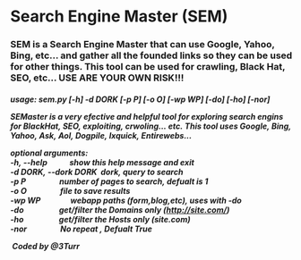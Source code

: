 # Search Engine Master (SEM)
<h3>
SEM is a Search Engine Master that can use Google, Yahoo, Bing, etc... and gather all the founded links so they can be used for other things.
This tool can be used for crawling, Black Hat, SEO, etc...
USE ARE YOUR OWN RISK!!!
<h5>
usage:&nbsp;sem.py&nbsp;[-h]&nbsp;-d&nbsp;DORK&nbsp;[-p&nbsp;P]&nbsp;[-o&nbsp;O]&nbsp;[-wp&nbsp;WP]&nbsp;[-do]&nbsp;[-ho]&nbsp;[-nor]

SEMaster&nbsp;is&nbsp;a&nbsp;very&nbsp;efective&nbsp;and&nbsp;helpful&nbsp;tool&nbsp;for&nbsp;exploring&nbsp;search&nbsp;engins
for&nbsp;BlackHat,&nbsp;SEO,&nbsp;exploiting,&nbsp;crwoling...&nbsp;etc.&nbsp;This&nbsp;tool&nbsp;uses&nbsp;Google,&nbsp;Bing,
Yahoo,&nbsp;Ask,&nbsp;Aol,&nbsp;Dogpile,&nbsp;Ixquick,&nbsp;Entirewebs...

optional&nbsp;arguments:
&nbsp;&nbsp;<br>-h,&nbsp;--help&nbsp;&nbsp;&nbsp;&nbsp;&nbsp;&nbsp;&nbsp;&nbsp;&nbsp;&nbsp;&nbsp;&nbsp;show&nbsp;this&nbsp;help&nbsp;message&nbsp;and&nbsp;exit
&nbsp;&nbsp;<br>-d&nbsp;DORK,&nbsp;--dork&nbsp;DORK&nbsp;&nbsp;dork,&nbsp;query&nbsp;to&nbsp;search
&nbsp;&nbsp;<br>-p&nbsp;P&nbsp;&nbsp;&nbsp;&nbsp;&nbsp;&nbsp;&nbsp;&nbsp;&nbsp;&nbsp;&nbsp;&nbsp;&nbsp;&nbsp;&nbsp;&nbsp;&nbsp;&nbsp;number&nbsp;of&nbsp;pages&nbsp;to&nbsp;search,&nbsp;defualt&nbsp;is&nbsp;1
&nbsp;&nbsp;<br>-o&nbsp;O&nbsp;&nbsp;&nbsp;&nbsp;&nbsp;&nbsp;&nbsp;&nbsp;&nbsp;&nbsp;&nbsp;&nbsp;&nbsp;&nbsp;&nbsp;&nbsp;&nbsp;&nbsp;file&nbsp;to&nbsp;save&nbsp;results
&nbsp;&nbsp;<br>-wp&nbsp;WP&nbsp;&nbsp;&nbsp;&nbsp;&nbsp;&nbsp;&nbsp;&nbsp;&nbsp;&nbsp;&nbsp;&nbsp;&nbsp;&nbsp;&nbsp;&nbsp;webapp&nbsp;paths&nbsp;(form,blog,etc),&nbsp;uses&nbsp;with&nbsp;-do
&nbsp;&nbsp;<br>-do&nbsp;&nbsp;&nbsp;&nbsp;&nbsp;&nbsp;&nbsp;&nbsp;&nbsp;&nbsp;&nbsp;&nbsp;&nbsp;&nbsp;&nbsp;&nbsp;&nbsp;&nbsp;&nbsp;get/filter&nbsp;the&nbsp;Domains&nbsp;only&nbsp;(http://site.com/)
&nbsp;&nbsp;<br>-ho&nbsp;&nbsp;&nbsp;&nbsp;&nbsp;&nbsp;&nbsp;&nbsp;&nbsp;&nbsp;&nbsp;&nbsp;&nbsp;&nbsp;&nbsp;&nbsp;&nbsp;&nbsp;&nbsp;get/filter&nbsp;the&nbsp;Hosts&nbsp;only&nbsp;(site.com)
&nbsp;&nbsp;<br>-nor&nbsp;&nbsp;&nbsp;&nbsp;&nbsp;&nbsp;&nbsp;&nbsp;&nbsp;&nbsp;&nbsp;&nbsp;&nbsp;&nbsp;&nbsp;&nbsp;&nbsp;&nbsp;No&nbsp;repeat&nbsp;,&nbsp;Defualt&nbsp;True

&nbsp;Coded&nbsp;by&nbsp;@3Turr
